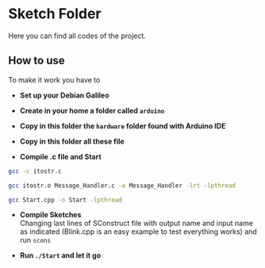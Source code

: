 # Sketch Folder
Here you can find all codes of the project.

## How to use
To make it work you have to
- __Set up your Debian Galileo__

- __Create in your home a folder called `arduino`__

- __Copy in this folder the `hardware` folder found with Arduino IDE__

- __Copy in this folder all these file__

- __Compile .c file and Start__
```bash
gcc -c itostr.c
```
```bash
gcc itostr.o Message_Handler.c -o Message_Handler -lrt -lpthread
```
```bash
gcc Start.cpp -o Start -lpthread
```
- __Compile Sketches__  
  Changing last lines of SConstruct file with output name and input name as indicated (Blink.cpp is an easy example to test everything works) and run `scons`

- __Run `./Start` and let it go__
